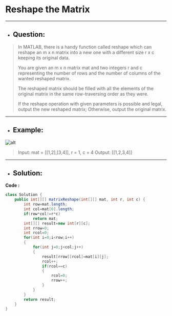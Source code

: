# Reshape the Matrix
---
- ## Question:
> In MATLAB, there is a handy function called reshape which can reshape an m x n matrix into a new one with a different size r x c keeping its original data.
> 
> You are given an m x n matrix mat and two integers r and c representing the number of rows and the number of columns of the wanted reshaped matrix.
> 
> The reshaped matrix should be filled with all the elements of the original matrix in the same row-traversing order as they were.
> 
> If the reshape operation with given parameters is possible and legal, output the new reshaped matrix; Otherwise, output the original matrix.
---
- ## Example:
![alt](https://assets.leetcode.com/uploads/2021/04/24/reshape1-grid.jpg)
> Input: mat = [[1,2],[3,4]], r = 1, c = 4
> Output: [[1,2,3,4]]
---
- ## Solution:
**Code :**
```java
class Solution {
    public int[][] matrixReshape(int[][] mat, int r, int c) {
        int row=mat.length;
        int col=mat[0].length;
        if(row*col!=r*c)
            return mat;
        int[][] result=new int[r][c];
        int rrow=0;
        int rcol=0;
        for(int i=0;i<row;i++)
        {
            for(int j=0;j<col;j++)
            {
                result[rrow][rcol]=mat[i][j];
                rcol++;
                if(rcol==c)
                {
                    rcol=0;
                    rrow++;
                }
            }
        }
        return result;
    }
}
